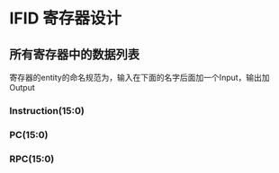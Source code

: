 # IFID 寄存器设计

## 所有寄存器中的数据列表
寄存器的entity的命名规范为，输入在下面的名字后面加一个Input，输出加Output

### Instruction(15:0)

### PC(15:0)

### RPC(15:0)